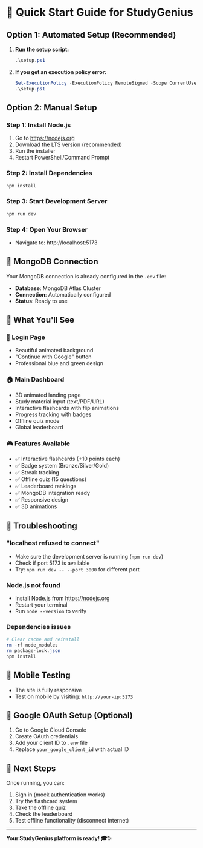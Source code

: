 # 🚀 Quick Start Guide for StudyGenius

## Option 1: Automated Setup (Recommended)

1. **Run the setup script:**
   ```powershell
   .\setup.ps1
   ```

2. **If you get an execution policy error:**
   ```powershell
   Set-ExecutionPolicy -ExecutionPolicy RemoteSigned -Scope CurrentUser
   .\setup.ps1
   ```

## Option 2: Manual Setup

### Step 1: Install Node.js
1. Go to https://nodejs.org
2. Download the LTS version (recommended)
3. Run the installer
4. Restart PowerShell/Command Prompt

### Step 2: Install Dependencies
```powershell
npm install
```

### Step 3: Start Development Server
```powershell
npm run dev
```

### Step 4: Open Your Browser
- Navigate to: http://localhost:5173

## 🔗 MongoDB Connection
Your MongoDB connection is already configured in the `.env` file:
- **Database**: MongoDB Atlas Cluster
- **Connection**: Automatically configured
- **Status**: Ready to use

## 🌟 What You'll See

### 🔐 Login Page
- Beautiful animated background
- "Continue with Google" button
- Professional blue and green design

### 🏠 Main Dashboard
- 3D animated landing page
- Study material input (text/PDF/URL)
- Interactive flashcards with flip animations
- Progress tracking with badges
- Offline quiz mode
- Global leaderboard

### 🎮 Features Available
- ✅ Interactive flashcards (+10 points each)
- ✅ Badge system (Bronze/Silver/Gold)
- ✅ Streak tracking
- ✅ Offline quiz (15 questions)
- ✅ Leaderboard rankings
- ✅ MongoDB integration ready
- ✅ Responsive design
- ✅ 3D animations

## 🔧 Troubleshooting

### "localhost refused to connect"
- Make sure the development server is running (`npm run dev`)
- Check if port 5173 is available
- Try: `npm run dev -- --port 3000` for different port

### Node.js not found
- Install Node.js from https://nodejs.org
- Restart your terminal
- Run `node --version` to verify

### Dependencies issues
```powershell
# Clear cache and reinstall
rm -rf node_modules
rm package-lock.json
npm install
```

## 📱 Mobile Testing
- The site is fully responsive
- Test on mobile by visiting: `http://your-ip:5173`

## 🔐 Google OAuth Setup (Optional)
1. Go to Google Cloud Console
2. Create OAuth credentials
3. Add your client ID to `.env` file
4. Replace `your_google_client_id` with actual ID

## 🎯 Next Steps
Once running, you can:
1. Sign in (mock authentication works)
2. Try the flashcard system
3. Take the offline quiz
4. Check the leaderboard
5. Test offline functionality (disconnect internet)

---
**Your StudyGenius platform is ready! 🎓✨**
